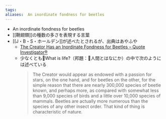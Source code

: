 ```yaml
---
tags: 
aliases:  An inordinate fondness for beetles
---
```


- An inordinate fondness for beetles
- [[鞘翅類]]の種数の多さを表現する言葉
- [[J・B・S・ホールデン]]が述べたとされるが、出典はあやふや
    - [The Creator Has an Inordinate Fondness for Beetles – Quote Investigator®](https://quoteinvestigator.com/2010/06/23/beetles/)
    - 少なくとも📕What is life?（邦題：📕人間とはなにか）の中で次のようには述べている
        > The Creator would appear as endowed with a passion for stars, on the one hand, and for beetles on the other, for the simple reason that there are nearly 300,000 species of beetle known, and perhaps more, as compared with somewhat less than 9,000 species of birds and a little over 10,000 species of mammals. Beetles are actually more numerous than the species of any other insect order. That kind of thing is characteristic of nature.
